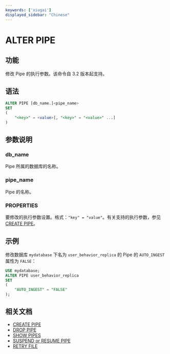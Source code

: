 ```yaml
---
keywords: ['xiugai'] 
displayed_sidebar: "Chinese"
---
```


# ALTER PIPE

## 功能

修改 Pipe 的执行参数。该命令自 3.2 版本起支持。

## 语法

```SQL
ALTER PIPE [db_name.]<pipe_name> 
SET
(
    "<key>" = <value>[, "<key>" = "<value>" ...]
) 
```

## 参数说明

### db_name

Pipe 所属的数据库的名称。

### pipe_name

Pipe 的名称。

### **PROPERTIES**

要修改的执行参数设置。格式：`"key" = "value"`。有关支持的执行参数，参见 [CREATE PIPE](CREATE_PIPE.md)。

## 示例

修改数据库 `mydatabase` 下名为 `user_behavior_replica` 的 Pipe 的 `AUTO_INGEST` 属性为 `FALSE`：

```SQL
USE mydatabase;
ALTER PIPE user_behavior_replica
SET
(
    "AUTO_INGEST" = "FALSE"
);
```

## 相关文档

- [CREATE PIPE](CREATE_PIPE.md)
- [DROP PIPE](DROP_PIPE.md)
- [SHOW PIPES](SHOW_PIPES.md)
- [SUSPEND or RESUME PIPE](SUSPEND_or_RESUME_PIPE.md)
- [RETRY FILE](RETRY_FILE.md)
